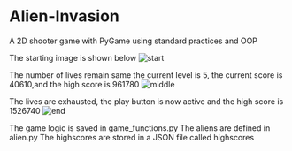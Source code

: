 # Alien-Invasion
A 2D shooter game with PyGame using standard practices and OOP

The starting image is shown below
![start](https://user-images.githubusercontent.com/61557175/202582527-6b29a30a-3bb4-477e-b32e-9e9df342620d.PNG)

The number of lives remain same the current level is 5, the current score is 40610,and the high score is 961780
![middle](https://user-images.githubusercontent.com/61557175/202582589-82824639-ad41-4a50-9298-92287c6a1d0e.PNG)

The lives are exhausted, the play button is now active and the high score is 1526740
![end](https://user-images.githubusercontent.com/61557175/202582596-71b0c2c0-feb4-4d67-b950-3e608e73b6cf.PNG)


The game logic is saved in game_functions.py
The aliens are defined in alien.py
The highscores are stored in a JSON file called highscores
